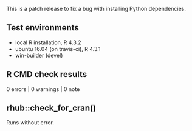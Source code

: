 This is a patch release to fix a bug with installing Python dependencies.

## Test environments
* local R installation, R 4.3.2
* ubuntu 16.04 (on travis-ci), R 4.3.1
* win-builder (devel)

## R CMD check results

0 errors | 0 warnings | 0 note

## rhub::check_for_cran() 

Runs without error.
